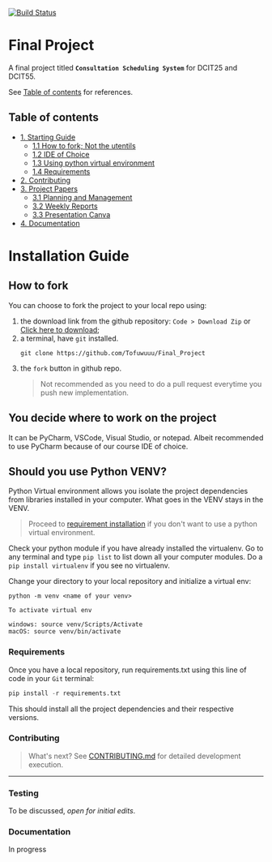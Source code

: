 [![Build Status](https://img.shields.io/badge/build-passing-green.svg)](https://github.com/Tofuwuuu/Final_Project/tree/main)

# Final Project

A final project titled **`Consultation Scheduling System`** for DCIT25 and DCIT55.

See [Table of contents](#table-of-contents) for references.


## Table of contents
* [1. Starting Guide](#installation-guide)
    - [1.1 How to fork; Not the utentils](#how-to-fork)
    - [1.2 IDE of Choice](#you-decide-where-to-work-on-the-project)
    - [1.3 Using python virtual environment](#should-you-use-python-venv)
    - [1.4 Requirements](#requirements)
* [2. Contributing](#contributing)
* [3. Project Papers](#)
    - [3.1 Planning and Management](https://1drv.ms/w/s!AtjIPcaFwE3CgV4OqJ_29lvdOtQE?e=jBvQEl)
    - [3.2 Weekly Reports](https://onedrive.live.com/redir?resid=C24DC085C63DC8D8!250&authkey=!AHtkVxV8T1bHl_I&ithint=file%2cdocx&e=KqWprL)
    - [3.3 Presentation Canva](https://www.canva.com/design/DAFk6foNyY4/5QKvUlxNnoalFl-kVjquOg/edit?utm_content=DAFk6foNyY4&utm_campaign=designshare&utm_medium=link2&utm_source=sharebutton)
* [4. Documentation](#documentation)

# Installation Guide

## How to fork
You can choose to fork the project to your local repo using:

1. the download link from the github repository: `Code > Download Zip` or [Click here to download](https://github.com/Tofuwuuu/Final_Project/archive/refs/heads/main.zip);
2. a terminal, have `git` installed. 
   ```git 
   git clone https://github.com/Tofuwuuu/Final_Project
   ```
3. the `fork` button in github repo.
    > Not recommended as you need to do a pull request everytime you push new implementation.
## You decide where to work on the project
It can be PyCharm, VSCode, Visual Studio, or notepad. Albeit recommended to use PyCharm because of our course IDE of choice.
## Should you use Python VENV?

Python Virtual environment allows you isolate the project dependencies from libraries installed in your computer. What goes in the VENV stays in the VENV. 

> Proceed to [requirement installation](#req) if you don't want to use a python virtual environment.

Check your python module if you have already installed the virtualenv. Go to any terminal and type `pip list` to list down all your computer modules. Do a `pip install virtualenv` if you see no virtualenv.

Change your directory to your local repository and initialize a virtual env:
```git
python -m venv <name of your venv>

To activate virtual env

windows: source venv/Scripts/Activate
macOS: source venv/bin/activate
```
### Requirements
Once you have a local repository, run requirements.txt using this line of code in your `Git` terminal:

```python
pip install -r requirements.txt
```
This should install all the project dependencies and their respective versions.

### Contributing
> What's next? See [CONTRIBUTING.md](https://github.com/Tofuwuuu/Final_Project/blob/main/CONTRIBUTING.md) for detailed development execution.
---
### Testing
To be discussed, *open for initial edits*.
### Documentation
In progress
